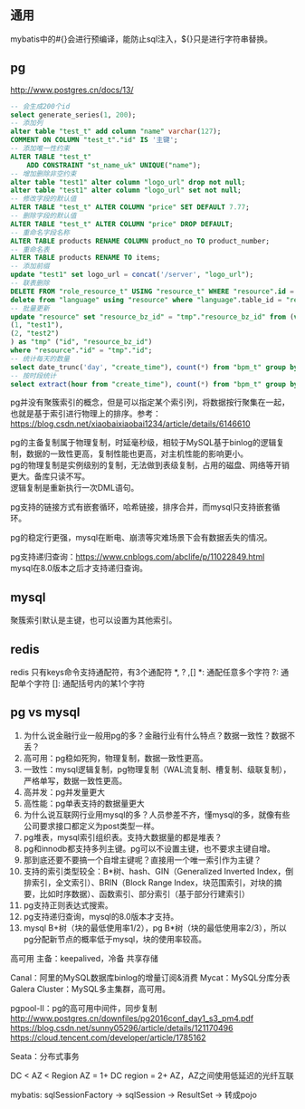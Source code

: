 ## 通用
mybatis中的#{}会进行预编译，能防止sql注入，${}只是进行字符串替换。

## pg
http://www.postgres.cn/docs/13/
```sql
-- 会生成200个id
select generate_series(1, 200);
-- 添加列
alter table "test_t" add column "name" varchar(127);
COMMENT ON COLUMN "test_t"."id" IS '主键';
-- 添加唯一性约束
ALTER TABLE "test_t"
    ADD CONSTRAINT "st_name_uk" UNIQUE("name");
-- 增加删除非空约束
alter table "test1" alter column "logo_url" drop not null;
alter table "test1" alter column "logo_url" set not null;
-- 修改字段的默认值
ALTER TABLE "test_t" ALTER COLUMN "price" SET DEFAULT 7.77;
-- 删除字段的默认值
ALTER TABLE "test_t" ALTER COLUMN "price" DROP DEFAULT;
-- 重命名字段名称
ALTER TABLE products RENAME COLUMN product_no TO product_number;
-- 重命名表
ALTER TABLE products RENAME TO items;
-- 添加前缀
update "test1" set logo_url = concat('/server', "logo_url");
-- 联表删除
DELETE FROM "role_resource_t" USING "resource_t" WHERE "resource".id = "role_resource"."resource_id" AND "resource"."app_id" = 'app1';
delete from "language" using "resource" where "language".table_id = "resource".id and "resource".id is null;
-- 批量更新
update "resource" set "resource_bz_id" = "tmp"."resource_bz_id" from (values
(1, "test1"),
(2, "test2")
) as "tmp" ("id", "resource_bz_id")
where "resource"."id" = "tmp"."id";
-- 统计每天的数量
select date_trunc('day', "create_time"), count(*) from "bpm_t" group by date_trunc('day', "create_time");
-- 按时段统计
select extract(hour from "create_time"), count(*) from "bpm_t" group by extract(hour from "create_time");
```
pg并没有聚簇索引的概念，但是可以指定某个索引列，将数据按行聚集在一起，也就是基于索引进行物理上的排序。参考：https://blog.csdn.net/xiaobaixiaobai1234/article/details/6146610  

pg的主备复制属于物理复制，时延毫秒级，相较于MySQL基于binlog的逻辑复制，数据的一致性更高，复制性能也更高，对主机性能的影响更小。  
pg的物理复制是实例级别的复制，无法做到表级复制，占用的磁盘、网络等开销更大。备库只读不写。  
逻辑复制是重新执行一次DML语句。

pg支持的链接方式有嵌套循环，哈希链接，排序合并，而mysql只支持嵌套循环。

pg的稳定行更强，mysql在断电、崩溃等灾难场景下会有数据丢失的情况。

pg支持递归查询：https://www.cnblogs.com/abclife/p/11022849.html  
mysql在8.0版本之后才支持递归查询。

## mysql
聚簇索引默认是主键，也可以设置为其他索引。

## redis
redis 只有keys命令支持通配符，有3个通配符 *, ? ,[]
*: 通配任意多个字符
?: 通配单个字符
[]: 通配括号内的某1个字符

## pg vs mysql
1. 为什么说金融行业一般用pg的多？金融行业有什么特点？数据一致性？数据不丢？
2. 高可用：pg稳如死狗，物理复制，数据一致性更高。
3. 一致性：mysql逻辑复制，pg物理复制（WAL流复制、槽复制、级联复制），严格单写，数据一致性更高。
4. 高并发：pg并发量更大
5. 高性能：pg单表支持的数据量更大
6. 为什么说互联网行业用mysql的多？人员参差不齐，懂mysql的多，就像有些公司要求接口都定义为post类型一样。
7. pg堆表，mysql索引组织表。支持大数据量的都是堆表？
8. pg和innodb都支持多列主键。pg可以不设置主键，也不要求主键自增。
9. 那到底还要不要搞一个自增主键呢？直接用一个唯一索引作为主键？
10. 支持的索引类型较全：B*树、hash、GIN（Generalized Inverted Index，倒排索引，全文索引）、BRIN（Block Range Index，块范围索引，对块的摘要，比如时序数据）、函数索引、部分索引（基于部分行建索引）
11. pg支持正则表达式搜索。
12. pg支持递归查询，mysql的8.0版本才支持。
13. mysql B+树（块的最低使用率1/2），pg B*树（块的最低使用率2/3），所以pg分配新节点的概率低于mysql，块的使用率较高。


高可用
主备：keepalived，冷备
共享存储

Canal：阿里的MySQL数据库binlog的增量订阅&消费
Mycat：MySQL分库分表
Galera Cluster：MySQL多主集群，高可用。

pgpool-II：pg的高可用中间件，同步复制
http://www.postgres.cn/downfiles/pg2016conf_day1_s3_pm4.pdf
https://blog.csdn.net/sunny05296/article/details/121170496
https://cloud.tencent.com/developer/article/1785162

Seata：分布式事务

DC < AZ < Region
AZ = 1+ DC
region = 2+ AZ，AZ之间使用低延迟的光纤互联

mybatis: sqlSessionFactory -> sqlSession -> ResultSet -> 转成pojo